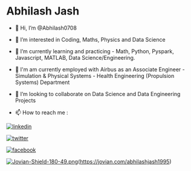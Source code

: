 
# Abhilash Jash

- 👋 Hi, I’m @Abhilash0708

- 👀 I’m interested in Coding, Maths, Physics and Data Science

- 🌱 I’m currently learning and practicing - Math, Python, Pyspark, Javascript, MATLAB, Data Science/Engineering.

- 💼 I'm am currently employed with Airbus as an Associate Engineer - Simulation & Physical Systems - Health Engineering (Propulsion Systems) Department

- 💞️ I’m looking to collaborate on Data Science and Data Engineering Projects

- 📫 How to reach me : 

[![linkedin](https://img.shields.io/badge/linkedin-0A66C2?style=for-the-badge&logo=linkedin&logoColor=white)](https://www.linkedin.com/in/abhilash-jash-08a275ba/)

[![twitter](https://img.shields.io/badge/Twitter-1DA1F2?style=for-the-badge&logo=twitter&logoColor=white)](https://twitter.com/ABHILASH_JASH)

[![facebook](https://img.shields.io/badge/Facebook-1877F2?style=for-the-badge&logo=facebook&logoColor=white)](https://www.facebook.com/abhilash.jash.7)

[![Jovian-Shield-180-49.png](https://i.postimg.cc/SR4JnCRM/Jovian-Shield-180-49.png)](https://postimg.cc/ZBfTg9rb)(https://jovian.com/abhilashjash1995)


<!---
Abhilash0708/Abhilash0708 is a ✨ special ✨ repository because its `README.md` (this file) appears on your GitHub profile.
You can click the Preview link to take a look at your changes.
--->
